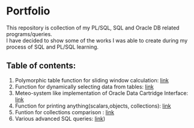 # Portfolio

This repository is collection of my PL/SQL, SQL and Oracle DB related programs/queries.  
I have decided to show some of the works I was able to create during my process of SQL and PL/SQL learning.

## Table of contents:

  1. Polymorphic table function for sliding window calculation: [link](https://github.com/PiotrBelniak/Polymorphic-Table-Function-Window-Calculation)  
  2. Function for dynamically selecting data from tables: [link](https://github.com/PiotrBelniak/Dynamic-selection-function)  
  3. Meteo-system like implementation of Oracle Data Cartridge Interface: [link](https://github.com/PiotrBelniak/example-of-ODCI-implementaton) 
  4. Function for printing anything(scalars,objects, collections): [link](https://github.com/PiotrBelniak/Printer-function) 
  5. Funtion for collections comparison : [link](https://github.com/PiotrBelniak/Collection-comparing-function)
  6. Various advanced SQL queries: [link](https://github.com/PiotrBelniak/SQL-queries))
  
